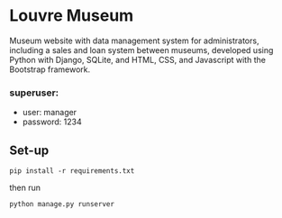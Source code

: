 # Louvre Museum

Museum website with data management system for administrators, including a sales and loan system between museums, developed using Python with Django, SQLite, and HTML, CSS, and Javascript with the Bootstrap framework.

### superuser:
- user: manager
- password: 1234
 
## Set-up

```
pip install -r requirements.txt
```

then run

```
python manage.py runserver
```
